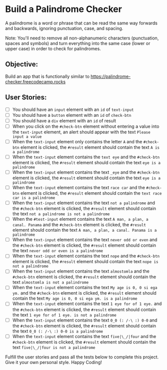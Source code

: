 # Build a Palindrome Checker

A palindrome is a word or phrase that can be read the same way forwards and backwards, ignoring punctuation, case, and spacing.

Note: You'll need to remove all non-alphanumeric characters (punctuation, spaces and symbols) and turn everything into the same case (lower or upper case) in order to check for palindromes.

## Objective:
Build an app that is functionally similar to https://palindrome-checker.freecodecamp.rocks

## User Stories:

- [ ] You should have an `input` element with an `id` of `text-input`
- [ ] You should have a `button` element with an `id` of `check-btn`
- [ ] You should have a `div` element with an `id` of result
- [ ] When you click on the `#check-btn` element without entering a value into the `text-input` element, an alert should appear with the text `Please input a value`
- [ ] When the `text-input` element only contains the letter `A` and the `#check-btn` element is clicked, the `#result` element should contain the text `A is a palindrome`
- [ ] When the `text-input` element contains the `text eye` and the `#check-btn` element is clicked, the `#result` element should contain the text `eye is a palindrome`
- [ ] When the `text-input` element contains the text `_eye` and the `#check-btn` element is clicked, the `#result` element should contain the text `eye is a palindrome`
- [ ] When the `text-input` element contains the text `race car` and the `#check-btn` element is clicked, the `#result` element should contain the `text race car is a palindrome`
- [ ] When the `text-input` element contains the text `not a palindrome` and the `#check-btn` element is clicked, the `#result` element should contain the text `not a palindrome is not a palindrome`
- [ ] When the `#test-input` element contains the text `A man, a plan, a canal. Panama` and the `#check-btn` element is clicked, the `#result` element should contain the text `A man, a plan, a canal. Panama is a palindrome`
- [ ] When the `text-input` element contains the text `never odd or even` and the `#check-btn` element is clicked, the `#result` element should contain the text `never odd or even is a palindrome`
- [ ] When the `text-input` element contains the text `nope` and the `#check-btn` element is clicked, the `#result` element should contain the text `nope is not a palindrome`
- [ ] When the `text-input` element contains the text `almostomla` and the `#check-btn` element is clicked, the `#result` element should contain the text `almostomla is not a palindrome`
- [ ] When the `text-input` element contains the text `My age is 0, 0 si ega ym.` and the `#check-btn` element is clicked, the `#result` element should contain the text `My age is 0, 0 si ega ym. is a palindrome`
- [ ] When the `text-input` element contains the text `1 eye for of 1 eye.` and the `#check-btn` element is clicked, the `#result` element should contain the text `1 eye for of 1 eye. is not a palindrome`
- [ ] When the `text-input` element contains the text `0_0 (: /-\ :) 0-0` and the `#check-btn` element is clicked, the `#result` element should contain the text `0_0 (: /-\ :) 0-0 is a palindrome`
- [ ] When the `text-input` element contains the text `five|\_/|four` and the `#check-btn` element is clicked, the `#result` element should contain the text `five|\_/|four is not a palindrome`

Fulfill the user stories and pass all the tests below to complete this project. Give it your own personal style. Happy Coding!
